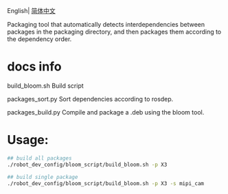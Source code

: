 English| [简体中文](./README_cn.md)

Packaging tool that automatically detects interdependencies between packages in the packaging directory, and then packages them according to the dependency order.

# docs info

build_bloom.sh      Build script

packages_sort.py    Sort dependencies according to rosdep.

packages_build.py   Compile and package a .deb using the bloom tool.


# Usage:

```bash
## build all packages 
./robot_dev_config/bloom_script/build_bloom.sh -p X3

## build single package
./robot_dev_config/bloom_script/build_bloom.sh -p X3 -s mipi_cam
```